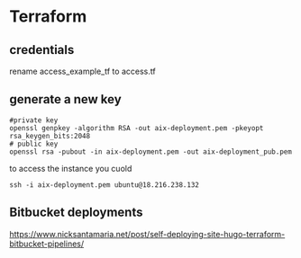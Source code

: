 # Terraform

## credentials
rename access_example_tf to access.tf
## generate a new key
```
#private key
openssl genpkey -algorithm RSA -out aix-deployment.pem -pkeyopt rsa_keygen_bits:2048
# public key
openssl rsa -pubout -in aix-deployment.pem -out aix-deployment_pub.pem
```
to access the instance you cuold 
```
ssh -i aix-deployment.pem ubuntu@18.216.238.132
```

## Bitbucket deployments
https://www.nicksantamaria.net/post/self-deploying-site-hugo-terraform-bitbucket-pipelines/